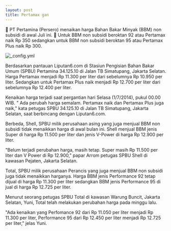```yaml
---
layout: post
title: Pertamax gan
---
```



:fu:  PT Pertamina (Persero) menaikan harga Bahan Bakar Minyak (BBM) non subsidi di awal Juli ini. :fu: Untuk BBM non subsidi beroktan 92 atau Pertamax naik Rp 350 sedangkan untuk BBM non subsidi beroktan 95 atau Pertamax Plus naik Rp 300.

![_config.yml](http://i314.photobucket.com/albums/ll425/boenes/ngakus/pertamax.jpg)



Berdasarkan pantauan Liputan6.com di Stasiun Pengisian Bahan Bakar Umum (SPBU) Pertamina 34.125.10 di Jalan TB Simatupang, Jakarta Selatan. Harga Pertamax menjadi Rp 11.300 per liter dari sebelumnya Rp 10.950 per liter. Sedangkan untuk Pertamax Plus naik menjadi Rp 12.700 per liter dari sebelumnya Rp 12.400 per liter. 

Kenaikan harga terjadi saat pergantian hari Selasa (1/7/2014), pukul 00.00 WIB. " Ada perubah harga semalam. Pertamax naik dan Pertamax Plus juga naik," kata petugas SPBU  34.125.10 di Jalan TB Simatupang, Jakarta Selatan, saat berbincang dengan Liputan6.com.

Berbeda, Shell, SPBU milik perusahaan asing yang juga menjual BBM non subsidi tidak menaikkan harga di awal bulan ini. Shell menjual BBM jenis Super di harga Rp 11.500 per liter dan jenis V-Power di harga Rp 12.900 per liter.

"Belum terjadi perubahan harga, masih tetap. Super masih Rp 11.500 per liter dan V Power di Rp 12.900," papar Arrom petugas SPBU Shell di kawasan Pejaten, Jakarta Selatan.

Total, SPBU milik perusahaan Perancis yang juga menjual BBM non subsidi juga tidak menaikkan harganya. Harga BBM jenis Performance 92 tetap dijual di harga Rp 11.300 per liter sedangkan BBM jenis Performance 95 di jual di harga Rp 12.725 per liter.

Menurut seorang petugas SPBU Total di kawasan Warung Buncit, Jakarta Selatan,  Yuni, Total telah melakukan perubahan harga pada minggu lalu. 

"Ada kenaikan yang Perfomance 92 dari Rp 11.050 per liter menjadi Rp 11.300 per liter, Performance 95 dari Rp 12.450 per liter menjadi Rp 12.725 per liter," jelas Yuni.
